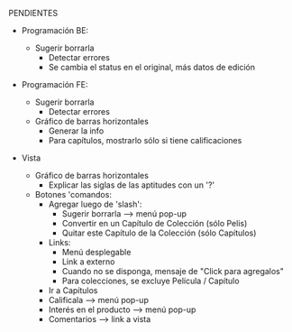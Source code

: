 PENDIENTES
- Programación BE:
	- Sugerir borrarla
		- Detectar errores
		- Se cambia el status en el original, más datos de edición

- Programación FE:
	- Sugerir borrarla
		- Detectar errores
	- Gráfico de barras horizontales
		- Generar la info
		- Para capítulos, mostrarlo sólo si tiene calificaciones
- Vista
	- Gráfico de barras horizontales
		- Explicar las siglas de las aptitudes con un '?'
	- Botones 'comandos: 
		- Agregar luego de 'slash':
			- Sugerir borrarla		--> menú pop-up
			- Convertir en un Capítulo de Colección (sólo Pelis)
			- Quitar este Capítulo de la Colección (sólo Capítulos)
		- Links:
			- Menú desplegable 
			- Link a externo
			- Cuando no se disponga, mensaje de "Click para agregalos"
			- Para colecciones, se excluye Película / Capítulo
		- Ir a Capítulos
		- Calificala				--> menú pop-up
		- Interés en el producto	--> menú pop-up
		- Comentarios				--> link a vista

